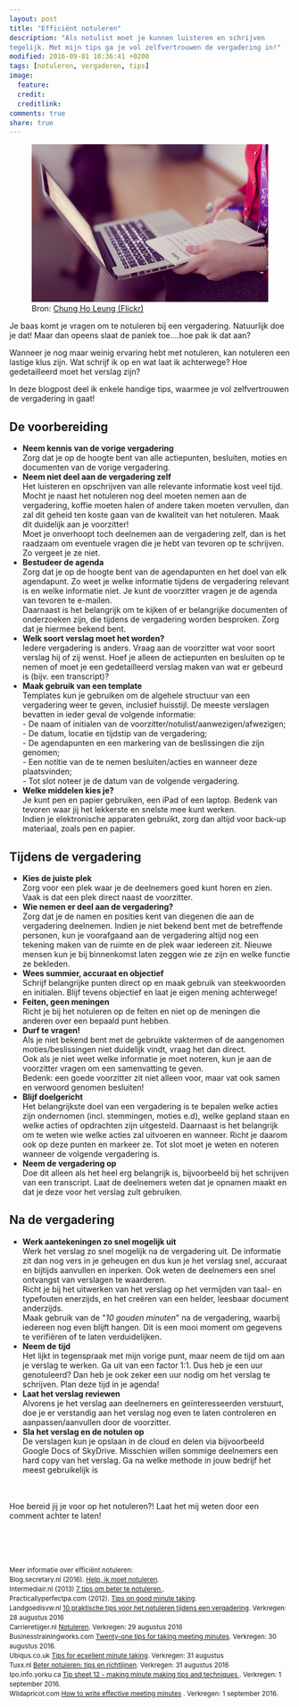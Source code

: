```yaml
---
layout: post
title: "Efficiënt notuleren"
description: "Als notulist moet je kunnen luisteren en schrijven
tegelijk. Met mijn tips ga je vol zelfvertrouwen de vergadering in!"
modified: 2016-09-01 10:36:41 +0200
tags: [notuleren, vergaderen, tips]
image:
  feature: 
  credit: 
  creditlink: 
comments: true
share: true
---
```

<figure>
<img src="/images/notuleren.jpg" alt="Notuleren tijdens een vergadering">
<figcaption>Bron: <a href="http://bit.ly/2bE0Ktq">Chung Ho Leung (Flickr)
</a></figcaption>
</figure>

Je baas komt je vragen om te notuleren bij een vergadering. Natuurlijk
doe je dat! Maar dan opeens slaat de paniek toe....hoe pak ik dat aan?

Wanneer je nog maar weinig ervaring hebt met notuleren, kan notuleren
een lastige klus zijn. Wat schrijf ik op en wat laat ik achterwege?
Hoe gedetailleerd moet het verslag zijn?

In deze blogpost deel ik enkele handige tips, waarmee je vol
zelfvertrouwen de vergadering in gaat!


<h2>De voorbereiding</h2>
<ul>
<li><strong>Neem kennis van de vorige vergadering</strong><br>
Zorg dat je op de hoogte bent van alle actiepunten, besluiten, moties en
documenten van de vorige vergadering.</li>
<li><strong>Neem niet deel aan de vergadering zelf</strong><br>
Het
luisteren en opschrijven van alle relevante informatie kost veel
tijd. Mocht je naast het notuleren nog deel moeten nemen aan de
vergadering, koffie moeten halen of andere taken moeten vervullen, dan
zal dit geheid ten koste gaan van de kwaliteit van het notuleren. Maak dit duidelijk aan
je voorzitter!<br>
Moet je onverhoopt toch deelnemen aan de vergadering zelf,
dan is het raadzaam om eventuele vragen die je hebt van tevoren op te
schrijven. Zo vergeet je ze niet. </li>
<li><strong>Bestudeer de agenda</strong><br>
Zorg dat je op de hoogte bent van de agendapunten en het doel van elk
agendapunt. Zo weet je welke informatie tijdens de vergadering
relevant is en welke informatie niet. Je kunt de voorzitter vragen je
de agenda van tevoren te e-mailen.<br>
Daarnaast is het belangrijk om te kijken of er belangrijke documenten
of onderzoeken zijn, die tijdens de vergadering worden besproken. Zorg dat je hiermee
bekend bent. </li>
<li><strong>Welk soort verslag moet het worden?</strong><br>
Iedere vergadering is anders. Vraag aan de voorzitter wat voor soort
verslag hij of zij wenst. Hoef je alleen de actiepunten en besluiten
op te nemen of moet je een gedetailleerd verslag maken van wat er
gebeurd is (bijv. een transcript)?</li>
<li><strong>Maak gebruik van een template</strong><br>
Templates kun je gebruiken om de algehele structuur van een
vergadering weer te geven, inclusief huisstijl. De meeste verslagen
bevatten in ieder geval de volgende informatie:<br>
- De naam of initialen van de
voorzitter/notulist/aanwezigen/afwezigen;<br>
- De datum, locatie en tijdstip van de
vergadering;<br>
- De agendapunten en een markering van de beslissingen die
zijn genomen;<br>
- Een notitie van de te nemen besluiten/acties en wanneer
deze plaatsvinden;<br>
- Tot slot noteer je de datum van de volgende vergadering.</li>
<li><strong>Welke middelen kies je?</strong><br>
Je kunt pen en papier
gebruiken, een iPad of een laptop. Bedenk van tevoren waar jij het
lekkerste en snelste mee kunt werken.<br>
Indien je elektronische apparaten gebruikt, zorg dan altijd voor
back-up materiaal, zoals pen en papier. </li>
</ul>

<h2>Tijdens de vergadering</h2>
<ul>
<li><strong>Kies de juiste plek</strong><br>
Zorg voor een plek waar je de deelnemers goed kunt horen en zien. Vaak
is dat een plek direct naast de voorzitter.</li>
<li><strong>Wie nemen er deel aan de vergadering?</strong><br>
Zorg dat je de namen en posities kent van diegenen die aan de
vergadering deelnemen. Indien je niet bekend bent met de betreffende
personen, kun je voorafgaand aan de vergadering altijd nog een tekening maken van
de ruimte en de plek waar iedereen zit. Nieuwe mensen kun je bij
binnenkomst laten zeggen wie ze zijn en welke functie ze
bekleden.</li>
<li><strong>Wees summier, accuraat en objectief</strong><br>
Schrijf belangrijke punten direct op en maak gebruik van
steekwoorden en initialen. Blijf tevens objectief en
laat je eigen mening achterwege!</li>
<li><strong>Feiten, geen meningen</strong><br>
Richt je bij het notuleren op de feiten en niet op de meningen die
anderen over een bepaald punt hebben.</li>
<li><strong>Durf te vragen!</strong><br>
Als je niet bekend bent met de gebruikte vaktermen of de aangenomen
moties/beslissingen niet duidelijk vindt, vraag het dan
direct.<br>
Ook als je niet weet welke informatie je moet noteren, kun je
aan de voorzitter vragen om een samenvatting te geven.<br>
Bedenk: een
goede voorzitter zit niet alleen voor, maar vat ook samen en verwoord
genomen besluiten!</li>
<li><strong>Blijf doelgericht</strong><br>Het belangrijkste doel van
een vergadering is te bepalen welke acties zijn ondernomen
(incl. stemmingen, moties e.d), welke
gepland staan en welke acties of opdrachten zijn uitgesteld. Daarnaast is het
belangrijk om te weten wie welke acties zal uitvoeren en
wanneer. Richt je daarom ook op deze punten en markeer ze. Tot slot moet je weten en
noteren wanneer de volgende vergadering is.</li>
<li><strong>Neem de vergadering op</strong><br>
Doe dit alleen als het heel erg belangrijk is, bijvoorbeeld bij het
schrijven van een transcript. Laat de deelnemers weten
dat je opnamen maakt en dat je deze voor het verslag zult gebruiken.</li>
</ul>

<h2>Na de vergadering</h2>

<ul>
<li><strong>Werk aantekeningen zo snel mogelijk uit</strong><br>
Werk het verslag zo snel
mogelijk na de vergadering uit. De 
informatie zit dan nog vers in je geheugen en dus kun je het verslag snel, accuraat en
bijtijds aanvullen en inperken. Ook weten de deelnemers een snel
ontvangst van verslagen te waarderen.<br>
Richt je bij het uitwerken van het
verslag op het vermijden van taal-
en typefouten enerzijds, en het creëren van een
helder, leesbaar document anderzijds.<br>
Maak gebruik van de "<em>10 gouden minuten</em>"
na de vergadering, waarbij iedereen nog even blijft hangen. Dit is een
mooi moment om gegevens te verifiëren of te laten
verduidelijken.<br>
</li>
<li><strong>Neem de tijd</strong><br>
Het lijkt in tegenspraak met mijn vorige punt, maar neem de tijd om
aan je verslag te werken. Ga uit van een factor 1:1. Dus heb je een
uur genotuleerd? Dan heb je ook zeker een uur nodig om het verslag te
schrijven. Plan deze tijd in je agenda!
<li><strong>Laat het verslag reviewen</strong><br>
Alvorens je het verslag aan deelnemers en geïnteresseerden
verstuurt, doe je er verstandig aan het verslag nog even te laten
controleren en aanpassen/aanvullen door de voorzitter.</li>
<li><strong>Sla het verslag en de notulen op</strong><br>
De verslagen kun je opslaan in de cloud en delen via bijvoorbeeld Google Docs of
SkyDrive. Misschien willen sommige deelnemers een hard copy van het
verslag. Ga na welke methode in jouw bedrijf het meest gebruikelijk
is</li>
</ul>

<br><br>
Hoe bereid jij je voor op het notuleren?! Laat het mij weten door een
comment achter te laten!

<br><br><br>

<small>Meer informatie over efficiënt notuleren:<br>
Blog.secretary.nl (2016). <a
href="http://blog.secretary.nl/help-ik-moet-notuleren/"> Help, ik moet
notuleren</a>.<br>
Intermediair.nl (2013) <a
href="http://www.intermediair.nl/carriere/doorgroeien/competenties/7-tips-om-beter-te-notuleren?policy=accepted&utm_referrer=">
 7 tips om beter te notuleren </a>.<br>
Practicallyperfectpa.com (2012). <a
href="https://www.practicallyperfectpa.com/2012/tips-on-good-minute-taking/10/03/">
Tips on good minute taking</a>.<br>
Landgoedisvw.nl <a
href="https://www.landgoedisvw.nl/nl/blog/10-praktische-tips-voor-het-notuleren-tijdens-een-vergadering/">
10 praktische tips voor het notuleren tijdens een
vergadering</a>. Verkregen: 28 augustus 2016<br>
Carrieretijger.nl <a
href="http://www.carrieretijger.nl/functioneren/samenwerken/werkvormen/vergadering/notuleren">
Notuleren</a>. Verkregen: 29 augustus 2016<br>
Businesstrainingworks.com <a
href="http://www.businesstrainingworks.com/Mechanics/PDF/Free-Minute-Taking-Guide.pdf">
Twenty-one tips for taking meeting minutes</a>. Verkregen: 30
augustus 2016.<br>
Ubiqus.co.uk <a
href="https://www.ubiqus.co.uk/transcription/minute-taking-tips/">
Tips for ecxellent minute taking</a>. Verkregen: 31 augustus <br>
Tuxx.nl <a href="http://www.tuxx.nl/tips/beter_notuleren/"> Beter
notuleren: tips en richtlijnen</a>. Verkregen: 31 augustus 2016<br>
Ipo.info.yorku.ca <a
href="http://ipo.info.yorku.ca/tool-and-tips/tip-sheet-12-minute-taking-tips-and-techniques/">
Tip sheet 12 - making minute making tips and techniques
</a>. Verkregen: 1 september 2016. <br>
Wildapricot.com <a
href="http://www.wildapricot.com/articles/how-to-write-effective-meeting-minutes">
How to write effective meeting minutes</a>
. Verkregen: 1 september 2016.

